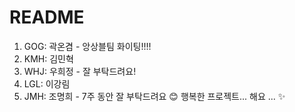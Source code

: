 # README

1. GOG: 곽온겸 - 앙상블팀 화이팅!!!!
2. KMH: 김민혁
3. WHJ: 우희정 - 잘 부탁드려요!
4. LGL: 이강림
5. JMH: 조명희 - 7주 동안 잘 부탁드려요 😊 행복한 프로젝트... 해요 ... ✨
